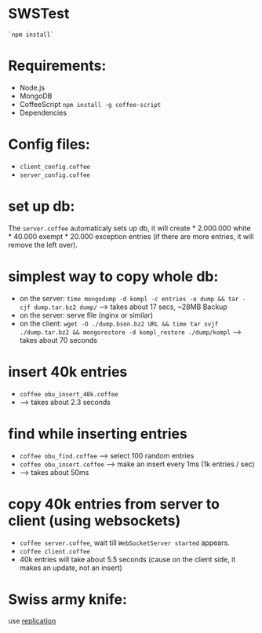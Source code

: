 # SWSTest

    `npm install`

# Requirements:
* Node.js
* MongoDB
* CoffeeScript `npm install -g coffee-script`
* Dependencies

# Config files:
* `client_config.coffee`
* `server_config.coffee`

# set up db:
The `server.coffee` automaticaly sets up db, it will create
    * 2.000.000 white
    * 40.000 exempt
    * 20.000 exception
entries (if there are more entries, it will remove the left over).


# simplest way to copy whole db:
* on the server:
    `time mongodump -d kompl -c entries -o dump && tar -cjf dump.tar.bz2 dump/` --> takes about 17 secs, ~28MB Backup
* on the server:
    serve file (nginx or similar)
* on the client:
    `wget -O ./dump.bson.bz2 URL && time tar xvjf ./dump.tar.bz2 && mongorestore -d kompl_restore ./dump/kompl` --> takes about 70 seconds

# insert 40k entries
* `coffee obu_insert_40k.coffee`
* --> takes about 2.3 seconds

# find while inserting entries
* `coffee obu_find.coffee`  --> select 100 random entries
* `coffee obu_insert.coffee` --> make an insert every 1ms (1k entries / sec)
* --> takes about 50ms

# copy 40k entries from server to client (using websockets)
* `coffee server.coffee`, wait till `WebSocketServer started` appears.
* `coffee client.coffee`
*  40k entries will take about 5.5 seconds (cause on the client side, it makes an update, not an insert)

# Swiss army knife:
use [replication](http://docs.mongodb.org/manual/replication/)
